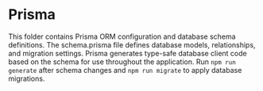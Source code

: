 # Prisma

This folder contains Prisma ORM configuration and database schema definitions.
The schema.prisma file defines database models, relationships, and migration settings.
Prisma generates type-safe database client code based on the schema for use throughout the application.
Run `npm run generate` after schema changes and `npm run migrate` to apply database migrations.
